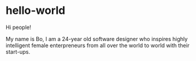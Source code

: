 # hello-world

Hi people! 

My name is Bo, I am a 24-year old software designer who inspires highly intelligent female enterpreneurs from all over the world to world with their start-ups.
